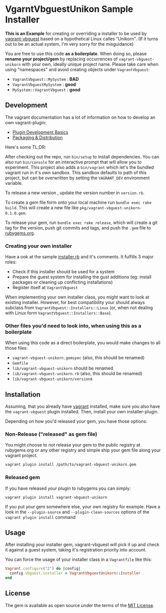 # VgarntVbguestUnikon Sample Installer

**This is an Example** for creating or overriding a installer to be used by [vagrant-vbguest](https://github.com/dotless-de/vagrant-vbguest) based on a hypothetical Linux calles "Unikorn". (If it turns out to be an actual system, I'm very sorry for the misguidance)


You are free to use this code **as a boilerplate**. When doing so, please **rename your project/gem** by replacing occurrences of `vagrant-vbguest-unikorn` with your own, ideally unique project name.
Please take care when using "namespaces" and avoid creating objects under `VagrantVbguest`:

- `VagrantVbguest::MySystem` : **BAD**
- `VagrantVbguestMySystem` : **good**
- `MySystem::VagrantVbguest` : **good**

## Development

The vagrant documentation has a lot of information on how to develop an own vagrant-plugin:

* [Plugin Development Basics](https://www.vagrantup.com/docs/plugins/development-basics.html)
* [Packaging & Distribution](https://www.vagrantup.com/docs/plugins/packaging.html)

Here's some TL;DR:

After checking out the repo, run `bin/setup` to install dependencies. 
You can also run `bin/console` for an interactive prompt that will allow you to experiment.
This project also adds a `bin/vagrant` which let's the bundled vagrant run in it's own sandbox. This sandbox defaults to path of this project, but can be overwritten by setting the `VAGRANT_DEV` environment variable.

To release a new version , update the version number in `version.rb`.

To create a gem file form onto your local machine run `bundle exec rake build`. This will create a new file like `pkg/vagrant-vbguest-unikorn-0.1.0.gem`. 

To release your gem, run `bundle exec rake release`, which will create a git tag for the version, push git commits and tags, and push the `.gem` file to [rubygems.org](https://rubygems.org).

### Creating your own installer

Have a ook at the sample [installer.rb](https://github.com/dotless-de/vagrant-vbguest/tree/main/testdrive/vagrant-vbguest-unikorn/lib/vagrant-vbguest-unikorn/installer.rb) and it's comments. It fulfills 3 major roles:

- Check if this installer should be used for a system
- Prepare the guest system for installing the gust additions (eg: install packages or cleaning up conflicting installations)
- Register itself at `VagrantVbguest`

When implementing your own installer class, you might want to look  at existing installer.
However, for best compatibility your should always subclass from `VagrantVbguest::Installers::Linux` (or, when not dealing with Linux form `VagrantVbguest::Installers::Base`).

### Other files you'd need to look into, when using this as a boilerplate

When using this code as a direct boilerplate, you would make changes to all those files:

* `vagrant-vbguest-unikorn.gemspec` (also, this should be renamed)
* `Gemfile`
* `lib/vagrant-vbguest-unikorn` should be renamed
* `lib/vagrant-vbguest-unikorn.rb` (also, this should be renamed)
* `lib/vagrant-vbguest-unikorn/version`s

## Installation

Assuming, that you already have [vagrant](https://www.vagrantup.com/) installed, make sure you also have the `vagrant-vbguest` plugin installed. Then, install your own installer-plugin.

Depending on how you'd released your gem, you have those options:

### Non-Release ("released" as gem file)

You might choose to not release your gem to the public registry at rubygems.org or any other registry and simple ship your gem file along your vagrant project.

```bash
vagrant plugin install /path/to/vagrant-vbguest-unikorn.gem
```

### Released gem

If you have released your plugin to rubygems you can simply:

```
vagrant plugin install vagrant-vbguest-unikorn
```

If you put your gem somewhere else, your own registry for example. Have a look in the `--plugin-source` and `--plugin-clean-sources` options of the `vagrant plugin install` command


## Usage

After installing your installer gem, vagrant-vbguest will pick it up and check it against a guest system, taking it's registration priority into account.

You can force the usage of your installer class in a `Vagrantfile` like this:

```ruby
Vagrant.configure("2") do |config|
  config.vbguest.installer = VagrantVbguestUnikorn::Installer
end
```

## License

The gem is available as open source under the terms of the [MIT License](http://opensource.org/licenses/MIT).

